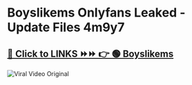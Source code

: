 
 # Boyslikems Onlyfans Leaked - Update Files 4m9y7

## <h2><a href="https://clipsfans.com/Boyslikems&ref=git">🔗 Click to LINKS ⏩⏩ 👉 🟢 Boyslikems </a></h2>

<a href="https://clipsfans.com/Boyslikems&ref=git" rel="nofollow" data-target="animated-image.originalLink"><img src="https://i.ibb.co.com/xMMVF88/686577567.gif" alt="Viral Video Original" style="max-width: 100%; display: inline-block;" data-target="animated-image.originalImage"></a>

